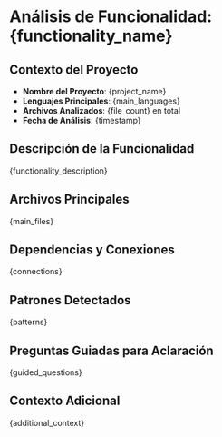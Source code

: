 # Análisis de Funcionalidad: {functionality_name}

## Contexto del Proyecto
- **Nombre del Proyecto**: {project_name}
- **Lenguajes Principales**: {main_languages}
- **Archivos Analizados**: {file_count} en total
- **Fecha de Análisis**: {timestamp}

## Descripción de la Funcionalidad
{functionality_description}

## Archivos Principales
{main_files}

## Dependencias y Conexiones
{connections}

## Patrones Detectados
{patterns}

## Preguntas Guiadas para Aclaración
{guided_questions}

## Contexto Adicional
{additional_context}